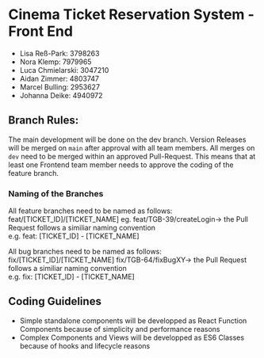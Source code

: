 # Cinema Ticket Reservation System - Front End

- Lisa Reß-Park: 3798263
- Nora Klemp: 7979965
- Luca Chmielarski: 3047210
- Aidan Zimmer: 4803747
- Marcel Bulling: 2953627
- Johanna Deike: 4940972
 
 ## Branch Rules:
 The main development will be done on the dev branch. Version Releases will be merged on `main` after approval with all team members.
 All merges on `dev` need to be merged within an approved Pull-Request. This means that at least one Frontend team member needs to approve the coding of the feature branch.
 
 ### Naming of the Branches
 
 All feature branches need to be named as follows:
 feat/[TICKET_ID]/[TICKET_NAME] eg. feat/TGB-39/createLogin-> the Pull Request follows a similiar naming convention <br>
 e.g. feat: [TICKET_ID] - [TICKET_NAME]
 
 All bug branches need to be named as follows:
 fix/[TICKET_ID]/[TICKET_NAME]  fix/TGB-64/fixBugXY-> the Pull Request follows a similiar naming convention <br>
 e.g. fix: [TICKET_ID] - [TICKET_NAME]

## Coding Guidelines
- Simple standalone components will be developped as React Function Components because of simplicity and performance reasons
- Complex Components and Views will be developped as ES6 Classes because of hooks and lifecycle reasons

